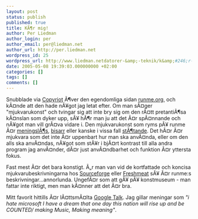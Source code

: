 ```yaml
---
layout: post
status: publish
published: true
title: KÃ¶r mig!
author: Per Liedman
author_login: per
author_email: per@liedman.net
author_url: http://per.liedman.net
wordpress_id: 25
wordpress_url: http://www.liedman.netdatorer-&amp;-teknik/k&amp;#246;r-mig!/
date: 2005-05-08 19:39:03.000000000 +02:00
categories: []
tags: []
comments: []
---
```

Snubblade via <a href="http://copyriot.blogspot.com/">Copyriot</a> Ã¶ver den egendomliga sidan <a href="http://www.runme.org/">runme.org</a>, och kÃ¤nde att den hade nÃ¥got jag letat efter. Om man sÃ¤ger "mjukvarukonst" och tvingar sig att inte bry sig om den rÃ¤tt pretantiÃ¶sa kÃ¤nslan som dyker upp, sÃ¥ hÃ¶r man ju att det Ã¤r spÃ¤nnande och nÃ¥got man vill grÃ¤va vidare i. Den mjukvarukonst som ryms pÃ¥ runme Ã¤r <a href="http://www.runme.org/feature/read/+notepadminus/+83/">meningslÃ¶s</a>, <a href="http://www.runme.org/project/+f0rwardpunk/">bisarr</a> eller kanske i vissa fall <a href="http://www.runme.org/feature/read/+ssslh/+76/">stÃ¶tande</a>. Det hÃ¤r Ã¤r mjukvara som det inte Ã¤r uppenbart hur man ska anvÃ¤nda, eller om den alls ska anvÃ¤ndas, nÃ¥got som stÃ¥r i bjÃ¤rt kontrast till alla andra program jag anvÃ¤nder, dÃ¤r just anvÃ¤ndbarhet och funktion Ã¤r yttersta fokus.

Fast mest Ã¤r det bara konstigt. Ã„r man van vid de kortfattade och koncisa mjukvarubeskrivningarna hos <a href="www.sourceforge.net">Sourceforge</a> eller <a href="www.freshmeat.net">Freshmeat</a> sÃ¥ Ã¤r runme:s beskrivningar...annorlunda. UngefÃ¤r som att gÃ¥ pÃ¥ konstmuseum - man fattar inte riktigt, men man kÃ¤nner att det Ã¤r bra.

Mitt favorit hittills Ã¤r lÃ¤ttsmÃ¤lta <a href="http://douweosinga.com/projects/googletalk">Google Talk</a>. Jag gillar meningar som <i>"i hate microsoft I have a dream that one day this nation will rise up and be COUNTED/ making Music, Making meaning"</i>.
